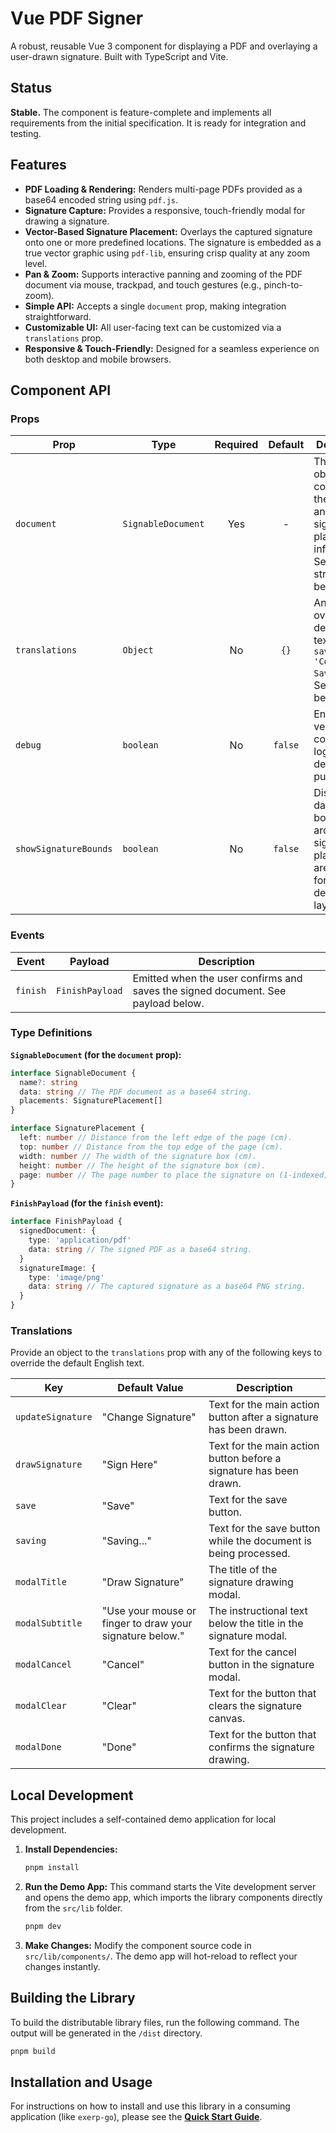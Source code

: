# Vue PDF Signer

A robust, reusable Vue 3 component for displaying a PDF and overlaying a user-drawn signature. Built with TypeScript and Vite.

## Status

**Stable.** The component is feature-complete and implements all requirements from the initial specification. It is ready for integration and testing.

## Features

- **PDF Loading & Rendering:** Renders multi-page PDFs provided as a base64 encoded string using `pdf.js`.
- **Signature Capture:** Provides a responsive, touch-friendly modal for drawing a signature.
- **Vector-Based Signature Placement:** Overlays the captured signature onto one or more predefined locations. The signature is embedded as a true vector graphic using `pdf-lib`, ensuring crisp quality at any zoom level.
- **Pan & Zoom:** Supports interactive panning and zooming of the PDF document via mouse, trackpad, and touch gestures (e.g., pinch-to-zoom).
- **Simple API:** Accepts a single `document` prop, making integration straightforward.
- **Customizable UI:** All user-facing text can be customized via a `translations` prop.
- **Responsive & Touch-Friendly:** Designed for a seamless experience on both desktop and mobile browsers.

## Component API

### Props

| Prop                  | Type               | Required | Default | Description                                                                                       |
| --------------------- | ------------------ | :------: | :-----: | ------------------------------------------------------------------------------------------------- |
| `document`            | `SignableDocument` |   Yes    |    -    | The core object containing the PDF data and signature placement information. See structure below. |
| `translations`        | `Object`           |    No    |  `{}`   | An object to override the default UI text (e.g., `{ save: 'Confirm & Save' }`). See keys below.   |
| `debug`               | `boolean`          |    No    | `false` | Enables verbose console logging for development purposes.                                         |
| `showSignatureBounds` | `boolean`          |    No    | `false` | Displays a dashed border around signature placement areas, useful for debugging layout.           |

### Events

| Event    | Payload         | Description                                                                      |
| -------- | --------------- | -------------------------------------------------------------------------------- |
| `finish` | `FinishPayload` | Emitted when the user confirms and saves the signed document. See payload below. |

### Type Definitions

**`SignableDocument` (for the `document` prop):**

```typescript
interface SignableDocument {
  name?: string
  data: string // The PDF document as a base64 string.
  placements: SignaturePlacement[]
}

interface SignaturePlacement {
  left: number // Distance from the left edge of the page (cm).
  top: number // Distance from the top edge of the page (cm).
  width: number // The width of the signature box (cm).
  height: number // The height of the signature box (cm).
  page: number // The page number to place the signature on (1-indexed).
}
```

**`FinishPayload` (for the `finish` event):**

```typescript
interface FinishPayload {
  signedDocument: {
    type: 'application/pdf'
    data: string // The signed PDF as a base64 string.
  }
  signatureImage: {
    type: 'image/png'
    data: string // The captured signature as a base64 PNG string.
  }
}
```

### Translations

Provide an object to the `translations` prop with any of the following keys to override the default English text.

| Key               | Default Value                                            | Description                                                        |
| ----------------- | -------------------------------------------------------- | ------------------------------------------------------------------ |
| `updateSignature` | "Change Signature"                                       | Text for the main action button after a signature has been drawn.  |
| `drawSignature`   | "Sign Here"                                              | Text for the main action button before a signature has been drawn. |
| `save`            | "Save"                                                   | Text for the save button.                                          |
| `saving`          | "Saving..."                                              | Text for the save button while the document is being processed.    |
| `modalTitle`      | "Draw Signature"                                         | The title of the signature drawing modal.                          |
| `modalSubtitle`   | "Use your mouse or finger to draw your signature below." | The instructional text below the title in the signature modal.     |
| `modalCancel`     | "Cancel"                                                 | Text for the cancel button in the signature modal.                 |
| `modalClear`      | "Clear"                                                  | Text for the button that clears the signature canvas.              |
| `modalDone`       | "Done"                                                   | Text for the button that confirms the signature drawing.           |

## Local Development

This project includes a self-contained demo application for local development.

1.  **Install Dependencies:**

    ```bash
    pnpm install
    ```

2.  **Run the Demo App:**
    This command starts the Vite development server and opens the demo app, which imports the library components directly from the `src/lib` folder.

    ```bash
    pnpm dev
    ```

3.  **Make Changes:**
    Modify the component source code in `src/lib/components/`. The demo app will hot-reload to reflect your changes instantly.

## Building the Library

To build the distributable library files, run the following command. The output will be generated in the `/dist` directory.

```bash
pnpm build
```

## Installation and Usage

For instructions on how to install and use this library in a consuming application (like `exerp-go`), please see the **[Quick Start Guide](./QUICKSTART.md)**.

